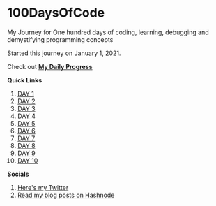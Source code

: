 # 100DaysOfCode

My Journey for One hundred days of coding, learning, debugging and demystifying programming concepts

Started this journey on January 1, 2021.

Check out **[My Daily Progress](./MyDailyProgress.md)**

**Quick Links**
1. [DAY 1](./Day-1/notes.md)
2. [DAY 2](./Day-2/notes.md)
3. [DAY 3](./Day-3/notes.md)
4. [DAY 4](./Day-4/notes.md)
5. [DAY 5](./Day-5/notes.md)
6. [DAY 6](./Day-6/notes.md)
7. [DAY 7](./Day-7/notes.md)
8. [DAY 8](./Day-8/notes.md)
9. [DAY 9](./Day-9/notes.md)
9. [DAY 10](./Day-10/notes.md)

**Socials**
1. [Here's my Twitter](https://twitter.com/umuks_)
2. [Read my blog posts on Hashnode](https://godswillumukoro.hashnode.dev/)



